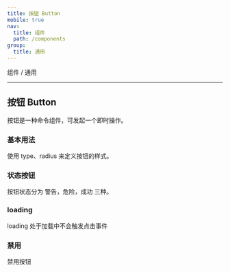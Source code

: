 ```yaml
---
title: 按钮 Button
mobile: true
nav:
  title: 组件
  path: /components
group:
  title: 通用
---
```


组件 / 通用

---

## 按钮 Button

按钮是一种命令组件，可发起一个即时操作。


### 基本用法

使用 type、radius 来定义按钮的样式。

<code src="./demo/index.tsx"></code>

### 状态按钮

按钮状态分为 警告，危险，成功 三种。

<code src="./demo/index-type.tsx"></code> 

### loading
loading 处于加载中不会触发点击事件
<code src="./demo/index-loading.tsx"></code> 

### 禁用

禁用按钮

<code src="./demo/index-disabled.tsx"></code> 

<!-- 参数说明 -->

<API src="./index.tsx"></API>